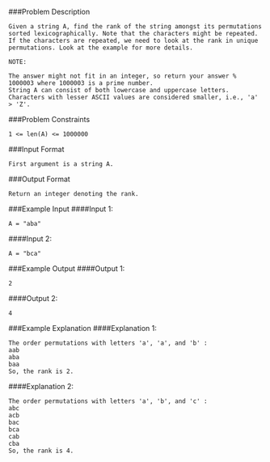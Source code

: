###Problem Description
```
Given a string A, find the rank of the string amongst its permutations sorted lexicographically. Note that the characters might be repeated. If the characters are repeated, we need to look at the rank in unique permutations. Look at the example for more details.

NOTE:

The answer might not fit in an integer, so return your answer % 1000003 where 1000003 is a prime number.
String A can consist of both lowercase and uppercase letters. Characters with lesser ASCII values are considered smaller, i.e., 'a' > 'Z'.
```

###Problem Constraints
```
1 <= len(A) <= 1000000
```



###Input Format
```
First argument is a string A.
```



###Output Format
```
Return an integer denoting the rank.
```



###Example Input
####Input 1:

```
A = "aba"
```
####Input 2:

```
A = "bca"
```


###Example Output
####Output 1:

```
2
```
####Output 2:

```
4
```


###Example Explanation
####Explanation 1:

```
The order permutations with letters 'a', 'a', and 'b' :
aab
aba
baa
So, the rank is 2.
```
####Explanation 2:

```
The order permutations with letters 'a', 'b', and 'c' :
abc
acb
bac
bca
cab
cba
So, the rank is 4.
```